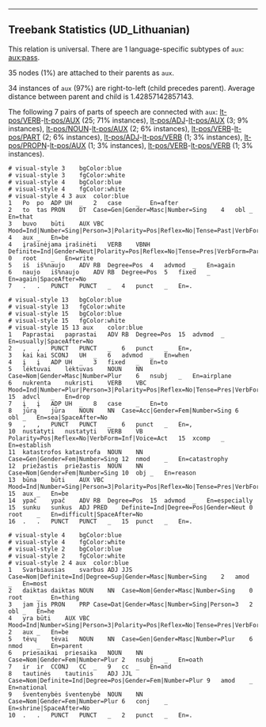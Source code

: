 

--------------------------------------------------------------------------------

## Treebank Statistics (UD_Lithuanian)

This relation is universal.
There are 1 language-specific subtypes of `aux`: [aux:pass]().

35 nodes (1%) are attached to their parents as `aux`.

34 instances of `aux` (97%) are right-to-left (child precedes parent).
Average distance between parent and child is 1.42857142857143.

The following 7 pairs of parts of speech are connected with `aux`: [lt-pos/VERB]()-[lt-pos/AUX]() (25; 71% instances), [lt-pos/ADJ]()-[lt-pos/AUX]() (3; 9% instances), [lt-pos/NOUN]()-[lt-pos/AUX]() (2; 6% instances), [lt-pos/VERB]()-[lt-pos/PART]() (2; 6% instances), [lt-pos/ADJ]()-[lt-pos/VERB]() (1; 3% instances), [lt-pos/PROPN]()-[lt-pos/AUX]() (1; 3% instances), [lt-pos/VERB]()-[lt-pos/VERB]() (1; 3% instances).


~~~ conllu
# visual-style 3	bgColor:blue
# visual-style 3	fgColor:white
# visual-style 4	bgColor:blue
# visual-style 4	fgColor:white
# visual-style 4 3 aux	color:blue
1	Po	po	ADP	UH	_	2	case	_	En=after
2	to	tas	PRON	DT	Case=Gen|Gender=Masc|Number=Sing	4	obl	_	En=that
3	buvo	būti	AUX	VBC	Mood=Ind|Number=Sing|Person=3|Polarity=Pos|Reflex=No|Tense=Past|VerbForm=Fin|Voice=Act	4	aux	_	En=be
4	įrašinėjama	įrašinėti	VERB	VBNH	Definite=Ind|Gender=Neut|Polarity=Pos|Reflex=No|Tense=Pres|VerbForm=Part|Voice=Pass	0	root	_	En=write
5	iš	iš%naujo	ADV	RB	Degree=Pos	4	advmod	_	En=again
6	naujo	iš%naujo	ADV	RB	Degree=Pos	5	fixed	_	En=again|SpaceAfter=No
7	.	.	PUNCT	PUNCT	_	4	punct	_	En=.

~~~


~~~ conllu
# visual-style 13	bgColor:blue
# visual-style 13	fgColor:white
# visual-style 15	bgColor:blue
# visual-style 15	fgColor:white
# visual-style 15 13 aux	color:blue
1	Paprastai	paprastai	ADV	RB	Degree=Pos	15	advmod	_	En=usually|SpaceAfter=No
2	,	,	PUNCT	PUNCT	_	6	punct	_	En=,
3	kai	kai	SCONJ	UH	_	6	advmod	_	En=when
4	į	į	ADP	UH	_	3	fixed	_	En=to
5	lėktuvai	lėktuvas	NOUN	NN	Case=Nom|Gender=Masc|Number=Plur	6	nsubj	_	En=airplane
6	nukrenta	nukristi	VERB	VBC	Mood=Ind|Number=Plur|Person=3|Polarity=Pos|Reflex=No|Tense=Pres|VerbForm=Fin|Voice=Act	15	advcl	_	En=drop
7	į	į	ADP	UH	_	8	case	_	En=to
8	jūrą	jūra	NOUN	NN	Case=Acc|Gender=Fem|Number=Sing	6	obl	_	En=sea|SpaceAfter=No
9	,	,	PUNCT	PUNCT	_	6	punct	_	En=,
10	nustatyti	nustatyti	VERB	VB	Polarity=Pos|Reflex=No|VerbForm=Inf|Voice=Act	15	xcomp	_	En=establish
11	katastrofos	katastrofa	NOUN	NN	Case=Gen|Gender=Fem|Number=Sing	12	nmod	_	En=catastrophy
12	priežastis	priežastis	NOUN	NN	Case=Nom|Gender=Fem|Number=Sing	10	obj	_	En=reason
13	būna	būti	AUX	VBC	Mood=Ind|Number=Sing|Person=3|Polarity=Pos|Reflex=No|Tense=Pres|VerbForm=Fin|Voice=Act	15	aux	_	En=be
14	ypač	ypač	ADV	RB	Degree=Pos	15	advmod	_	En=especially
15	sunku	sunkus	ADJ	PRED	Definite=Ind|Degree=Pos|Gender=Neut	0	root	_	En=difficult|SpaceAfter=No
16	.	.	PUNCT	PUNCT	_	15	punct	_	En=.

~~~


~~~ conllu
# visual-style 4	bgColor:blue
# visual-style 4	fgColor:white
# visual-style 2	bgColor:blue
# visual-style 2	fgColor:white
# visual-style 2 4 aux	color:blue
1	Svarbiausias	svarbus	ADJ	JJS	Case=Nom|Definite=Ind|Degree=Sup|Gender=Masc|Number=Sing	2	amod	_	En=most
2	daiktas	daiktas	NOUN	NN	Case=Nom|Gender=Masc|Number=Sing	0	root	_	En=thing
3	jam	jis	PRON	PRP	Case=Dat|Gender=Masc|Number=Sing|Person=3	2	obl	_	En=he
4	yra	būti	AUX	VBC	Mood=Ind|Number=Sing|Person=3|Polarity=Pos|Reflex=No|Tense=Pres|VerbForm=Fin|Voice=Act	2	aux	_	En=be
5	tėvų	tėvai	NOUN	NN	Case=Gen|Gender=Masc|Number=Plur	6	nmod	_	En=parent
6	priesaikai	priesaika	NOUN	NN	Case=Nom|Gender=Fem|Number=Plur	2	nsubj	_	En=oath
7	ir	ir	CCONJ	CC	_	9	cc	_	En=and
8	tautinės	tautinis	ADJ	JJL	Case=Nom|Definite=Ind|Degree=Pos|Gender=Fem|Number=Plur	9	amod	_	En=national
9	šventenybės	šventenybė	NOUN	NN	Case=Nom|Gender=Fem|Number=Plur	6	conj	_	En=shrine|SpaceAfter=No
10	.	.	PUNCT	PUNCT	_	2	punct	_	En=.

~~~


